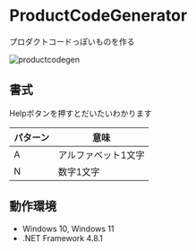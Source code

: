 # ProductCodeGenerator
プロダクトコードっぽいものを作る

![productcodegen](https://github.com/user-attachments/assets/5f762b04-87f2-4ec3-9929-284c6483e964)

## 書式

Helpボタンを押すとだいたいわかります

| パターン | 意味 |
|---|---|
| A | アルファベット1文字 |
| N | 数字1文字 |

## 動作環境

- Windows 10, Windows 11
- .NET Framework 4.8.1

